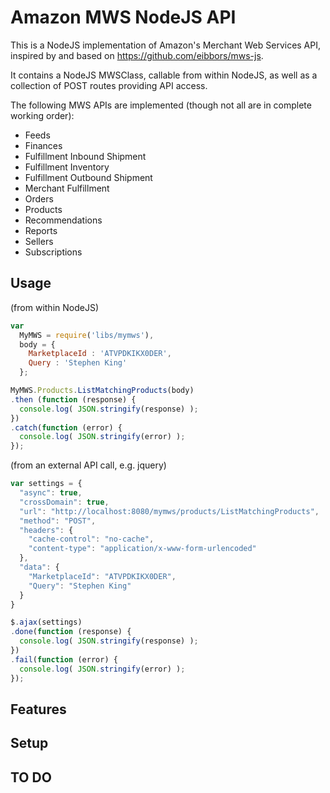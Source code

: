 # Amazon MWS NodeJS API
This is a NodeJS implementation of Amazon's Merchant Web Services API, inspired by and based on https://github.com/eibbors/mws-js.

It contains a NodeJS MWSClass, callable from within NodeJS, as well as a collection of POST routes providing API access.

The following MWS APIs are implemented (though not all are in complete working order):
  * Feeds
  * Finances
  * Fulfillment Inbound Shipment
  * Fulfillment Inventory
  * Fulfillment Outbound Shipment
  * Merchant Fulfillment
  * Orders
  * Products
  * Recommendations
  * Reports
  * Sellers
  * Subscriptions

## Usage
(from within NodeJS)
```javascript
var
  MyMWS = require('libs/mymws'),
  body = {
    MarketplaceId : 'ATVPDKIKX0DER',
    Query : 'Stephen King'
  };

MyMWS.Products.ListMatchingProducts(body)
.then (function (response) {
  console.log( JSON.stringify(response) );         
})
.catch(function (error) {
  console.log( JSON.stringify(error) );  
});
```
(from an external API call, e.g. jquery)
```javascript
var settings = {
  "async": true,
  "crossDomain": true,
  "url": "http://localhost:8080/mymws/products/ListMatchingProducts",
  "method": "POST",
  "headers": {
    "cache-control": "no-cache",
    "content-type": "application/x-www-form-urlencoded"
  },
  "data": {
    "MarketplaceId": "ATVPDKIKX0DER",
    "Query": "Stephen King"
  }
}

$.ajax(settings)
.done(function (response) {
  console.log( JSON.stringify(response) );
})
.fail(function (error) {
  console.log( JSON.stringify(error) );
});
```

## Features

## Setup

## TO DO
